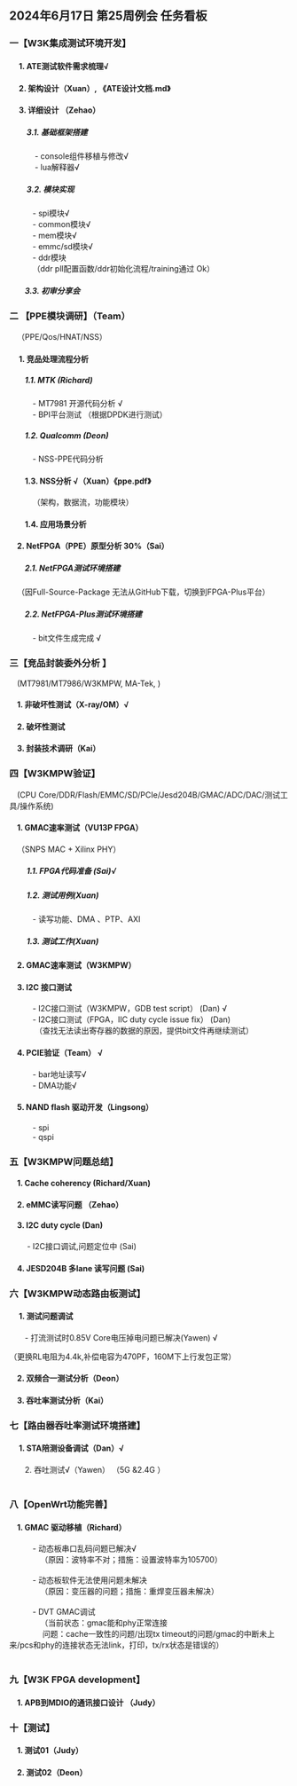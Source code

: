 ## 2024年6月17日 第25周例会  任务看板

### 一【W3K集成测试环境开发】
#### &emsp; 1.	ATE测试软件需求梳理√
#### &emsp; 2. 架构设计（Xuan）, 《ATE设计文档.md》
#### &emsp; 3. 详细设计 （Zehao）
##### &emsp;&emsp; 3.1.    基础框架搭建
&emsp;&emsp;&emsp; - console组件移植与修改√  
&emsp;&emsp; &emsp;- lua解释器√  

##### &emsp;&emsp; 3.2. 模块实现
&emsp;&emsp;&emsp;-	spi模块√  
&emsp;&emsp;&emsp;- common模块√  
&emsp;&emsp;&emsp;-	mem模块√  
&emsp;&emsp;&emsp;-	emmc/sd模块√  
&emsp;&emsp;&emsp;-	ddr模块  
&emsp;&emsp;&emsp;（ddr pll配置函数/ddr初始化流程/training通过 Ok）  

##### &emsp;&emsp;3.3. 初审分享会



### 二 【PPE模块调研】（Team）
&emsp;（PPE/Qos/HNAT/NSS） 
#### &emsp; 1. 竞品处理流程分析
##### &emsp;&emsp;1.1. MTK (Richard)
&emsp;&emsp;&emsp;- MT7981 开源代码分析 √  
&emsp;&emsp;&emsp;- BPI平台测试  （根据DPDK进行测试） 

##### &emsp;&emsp;1.2. Qualcomm (Deon)
&emsp;&emsp;&emsp;- NSS-PPE代码分析 
#### &emsp;&emsp;1.3. NSS分析 √（Xuan）《ppe.pdf》
&emsp;&emsp;&emsp;（架构，数据流，功能模块）
#### &emsp;&emsp;1.4. 应用场景分析 
#### &emsp;2. NetFPGA（PPE）原型分析 30%（Sai）
##### &emsp;&emsp;2.1. NetFPGA测试环境搭建
&emsp;（因Full-Source-Package 无法从GitHub下载，切换到FPGA-Plus平台）
##### &emsp;&emsp;2.2. NetFPGA-Plus测试环境搭建   
&emsp;&emsp;&emsp;- bit文件生成完成 √ 


### 三【竞品封装委外分析 】

&emsp;(MT7981/MT7986/W3KMPW, MA-Tek, )   
#### &emsp;1.    非破坏性测试（X-ray/OM）√
#### &emsp;2.    破坏性测试
#### &emsp;3.    封装技术调研（Kai）  


### 四【W3KMPW验证】
&emsp;(CPU Core/DDR/Flash/EMMC/SD/PCIe/Jesd204B/GMAC/ADC/DAC/测试工具/操作系统)
#### &emsp;1. GMAC速率测试（VU13P FPGA）
&emsp;（SNPS MAC + Xilinx PHY）
##### &emsp;&emsp; 1.1.   FPGA代码准备 (Sai)√
##### &emsp;&emsp; 1.2.   测试用例(Xuan)  
&emsp;&emsp;&emsp;- 读写功能、DMA 、PTP、AXI
##### &emsp;&emsp; 1.3.   测试工作(Xuan)  
#### &emsp;2. GMAC速率测试（W3KMPW）
#### &emsp;3. I2C  接口测试 
&emsp;&emsp;&emsp;- I2C接口测试（W3KMPW，GDB test script） (Dan) √  
&emsp;&emsp;&emsp;- I2C接口测试（FPGA，IIC duty cycle issue fix） (Dan)    
&emsp;&emsp;&emsp; （查找无法读出寄存器的数据的原因，提供bit文件再继续测试）
#### &emsp;4. PCIE验证（Team）  √
&emsp;&emsp;&emsp;- bar地址读写√   
&emsp;&emsp;&emsp;- DMA功能√  
#### &emsp;5. NAND flash 驱动开发（Lingsong）  
&emsp;&emsp;&emsp;- spi   
&emsp;&emsp;&emsp;- qspi   

### 五【W3KMPW问题总结】
#### &emsp;1.  Cache coherency (Richard/Xuan)
#### &emsp;2.  eMMC读写问题 （Zehao）
#### &emsp;3.  I2C duty cycle (Dan)
&emsp; &emsp;- I2C接口调试,问题定位中 (Sai)  
#### &emsp;4.  JESD204B 多lane 读写问题 (Sai)   


### 六【W3KMPW动态路由板测试】
#### &emsp; 1.   测试问题调试
&emsp;&emsp;- 打流测试时0.85V Core电压掉电问题已解决(Yawen)  √     

（更换RL电阻为4.4k,补偿电容为470PF，160M下上行发包正常）

#### &emsp;2.   双频合一测试分析（Deon）  
#### &emsp;3.   吞吐率测试分析（Kai）



### 七【路由器吞吐率测试环境搭建】
#### &emsp; 1. STA陪测设备调试（Dan）√    
&emsp;&emsp;2. 吞吐测试√（Yawen） （5G &2.4G ）  
<br>

### 八【OpenWrt功能完善】
#### &emsp;1.   GMAC 驱动移植（Richard）  
&emsp;&emsp;&emsp;- 动态板串口乱码问题已解决√   
&emsp;&emsp;&emsp;&emsp;（原因：波特率不对；措施：设置波特率为105700）  
 <br>
&emsp;&emsp;&emsp;- 动态板软件无法使用问题未解决       
&emsp;&emsp;&emsp;&emsp;（原因：变压器的问题；措施：重焊变压器未解决）  
<br>
&emsp;&emsp;&emsp;- DVT GMAC调试  
&emsp;&emsp;&emsp;&emsp;（当前状态：gmac能和phy正常连接<br>
&emsp;&emsp;&emsp;&emsp;  问题：cache一致性的问题/出现tx timeout的问题/gmac的中断未上来/pcs和phy的连接状态无法link，打印，tx/rx状态是错误的）  
<br>

### 九【W3K FPGA development】
#### &emsp;1.   APB到MDIO的通讯接口设计 （Judy）

### 十【测试】

#### &emsp;1. 测试01（Judy）

#### &emsp;2. 测试02（Deon）





